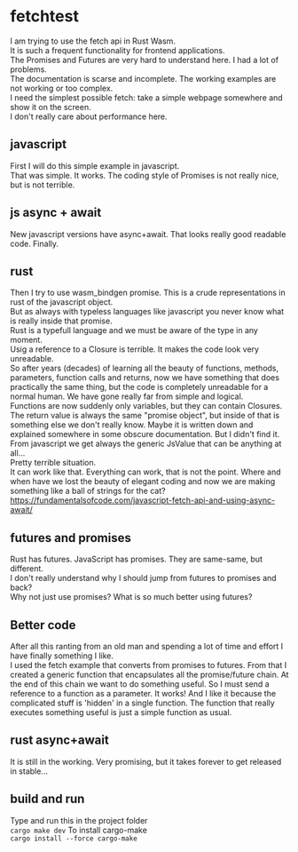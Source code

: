 # fetchtest
I am trying to use the fetch api in Rust Wasm.  
It is such a frequent functionality for frontend applications.  
The Promises and Futures are very hard to understand here. I had a lot of problems.  
The documentation is scarse and incomplete. The working examples are not working or too complex.  
I need the simplest possible fetch: take a simple webpage somewhere and show it on the screen.  
I don't really care about performance here.  
## javascript
First I will do this simple example in javascript.  
That was simple. It works. The coding style of Promises is not really nice, but is not terrible.  
## js async + await
New javascript versions have async+await. That looks really good readable code. Finally.  
## rust
Then I try to use wasm_bindgen promise. This is a crude representations in rust of the javascript object.  
But as always with typeless languages like javascript you never know what is really inside that promise.  
Rust is a typefull language and we must be aware of the type in any moment.  
Usig a reference to a Closure is terrible. It makes the code look very unreadable.  
So after years (decades) of learning all the beauty of functions, methods, parameters, function calls and returns, now we have something that does practically the same thing, but the code is completely unreadable for a normal human. We have gone really far from simple and logical.  
Functions are now suddenly only variables, but they can contain Closures. The return value is always the same "promise object", but inside of that is something else we don't really know. Maybe it is written down and explained somewhere in some obscure documentation. But I didn't find it.  
From javascript we get always the generic JsValue that can be anything at all...  
Pretty terrible situation.  
It can work like that. Everything can work, that is not the point. Where and when have we lost the beauty of elegant coding and now we are making something like a ball of strings for the cat?  
https://fundamentalsofcode.com/javascript-fetch-api-and-using-async-await/  
## futures and promises
Rust has futures. JavaScript has promises. They are same-same, but different.  
I don't really understand why I should jump from futures to promises and back?  
Why not just use promises? What is so much better using futures?  
## Better code
After all this ranting from an old man and spending a lot of time and effort I have finally something I like.  
I used the fetch example that converts from promises to futures. From that I created a generic
function that encapsulates all the promise/future chain. At the end of this chain we want to do something
useful. So I must send a reference to a function as a parameter. It works! And I like it because the complicated stuff is 'hidden' in a single function. The function that really executes something useful is just a simple function as usual.
## rust async+await
It is still in the working. Very promising, but it takes forever to get released in stable...  
## build and run
Type and run this in the project folder  
`cargo make dev`
To install cargo-make  
`cargo install --force cargo-make`





